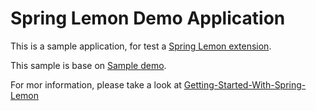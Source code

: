 # Spring Lemon Demo Application

This is a sample application, for  test a [Spring Lemon extension](https://github.com/naturalprogrammer/spring-lemon).

This sample is base on [Sample demo](https://github.com/naturalprogrammer/lemon-demo).

For mor information, please take a look at [Getting-Started-With-Spring-Lemon](https://github.com/naturalprogrammer/spring-lemon/wiki/Getting-Started-With-Spring-Lemon)